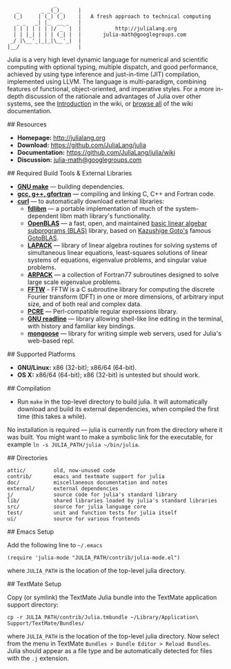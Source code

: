                    _
       _       _ _(_)_     |
      (_)     | (_) (_)    |   A fresh approach to technical computing
       _ _   _| |_  __ _   |
      | | | | | | |/ _` |  |           http://julialang.org
      | | |_| | | | (_| |  |       julia-math@googlegroups.com
     _/ |\__'_|_|_|\__'_|  |
    |__/                   |

Julia is a very high level dynamic language for numerical and scientific computing with optional typing, multiple dispatch, and good performance, achieved by using type inference and just-in-time (JIT) compilation, implemented using LLVM.
The language is multi-paradigm, combining features of functional, object-oriented, and imperative styles.
For a more in-depth discussion of the rationale and advantages of Julia over other systems, see the [Introduction](https://github.com/JuliaLang/julia/wiki/Introduction) in the wiki, or [browse all](https://github.com/JuliaLang/julia/wiki/) of the wiki documentation.

<a name="Resources"/>
## Resources

- **Homepage:** <http://julialang.org>
- **Download:** <https://github.com/JuliaLang/julia>
- **Documentation:** <https://github.com/JuliaLang/julia/wiki>
- **Discussion:** <julia-math@googlegroups.com>

<a name="Required-Build-Tools-External-Libraries"/>
## Required Build Tools & External Libraries

- **[GNU make][]** — building dependencies.
- **[gcc, g++, gfortran][gcc]** — compiling and linking C, C++ and Fortran code.
- **[curl][]** — to automatically download external libraries:
    - **[fdlibm][]**       — a portable implementation of much of the system-dependent libm math library's functionality.
    - **[OpenBLAS][]**     — a fast, open, and maintained [basic linear algebar subprograms (BLAS)](http://en.wikipedia.org/wiki/Basic_Linear_Algebra_Subprograms) library, based on [Kazushige Goto's](http://en.wikipedia.org/wiki/Kazushige_Goto) famous [GotoBLAS](http://www.tacc.utexas.edu/tacc-projects/gotoblas2/).
    - **[LAPACK][]**       — library of linear algebra routines for solving systems of simultaneous linear equations, least-squares solutions of linear systems of equations, eigenvalue problems, and singular value problems.
    - **[ARPACK][]**       — a collection of Fortran77 subroutines designed to solve large scale eigenvalue problems.
    - **[FFTW][]**	   - FFTW is a C subroutine library for computing the discrete Fourier transform (DFT) in one or more dimensions, of arbitrary input size, and of both real and complex data.
    - **[PCRE][]**         — Perl-compatible regular expressions library.
    - **[GNU readline][]** — library allowing shell-like line editing in the terminal, with history and familiar key bindings.
    - **[mongoose][]**     — library for writing simple web servers, used for Julia's web-based repl.

[GNU make]:     http://www.gnu.org/software/make/
[gcc]:          http://gcc.gnu.org/
[curl]:         http://curl.haxx.se/
[fdlibm]:       http://www.netlib.org/fdlibm/readme
[OpenBLAS]:     https://github.com/xianyi/OpenBLAS#readme
[LAPACK]:       http://www.netlib.org/lapack/
[ARPACK]:       http://www.caam.rice.edu/software/ARPACK/
[FFTW]:         http://www.fftw.org/
[PCRE]:         http://www.pcre.org/
[GNU readline]: http://cnswww.cns.cwru.edu/php/chet/readline/rltop.html
[mongoose]:     http://code.google.com/p/mongoose/

<a name="Supported-Platforms"/>
## Supported Platforms

- **GNU/Linux:** x86 (32-bit); x86/64 (64-bit).
- **OS X:** x86/64 (64-bit); x86 (32-bit) is untested but should work.

<a name="Compilation"/>
## Compilation

- Run `make` in the top-level directory to build julia.
  It will automatically download and build its external dependencies, when compiled the first time (this takes a while).

No installation is required — julia is currently run from the directory where it was built.
You might want to make a symbolic link for the executable, for example `ln -s JULIA_PATH/julia ~/bin/julia`.

<a name="Directories"/>
## Directories

    attic/         old, now-unused code
    contrib/       emacs and textmate support for julia
    doc/           miscellaneous documentation and notes
    external/      external dependencies
    j/             source code for julia's standard library
    lib/           shared libraries loaded by julia's standard libraries
    src/           source for julia language core
    test/          unit and function tests for julia itself
    ui/            source for various frontends

<a name="Emacs-Setup"/>
## Emacs Setup

Add the following line to `~/.emacs`

    (require 'julia-mode "JULIA_PATH/contrib/julia-mode.el")

where `JULIA_PATH` is the location of the top-level julia directory.

<a name="TextMate-Setup"/>
## TextMate Setup

Copy (or symlink) the TextMate Julia bundle into the TextMate application support directory:

    cp -r JULIA_PATH/contrib/Julia.tmbundle ~/Library/Application\ Support/TextMate/Bundles/

where `JULIA_PATH` is the location of the top-level julia directory.
Now select from the menu in TextMate `Bundles > Bundle Editor > Reload Bundles`.
Julia should appear as a file type and be automatically detected for files with the `.j` extension.
